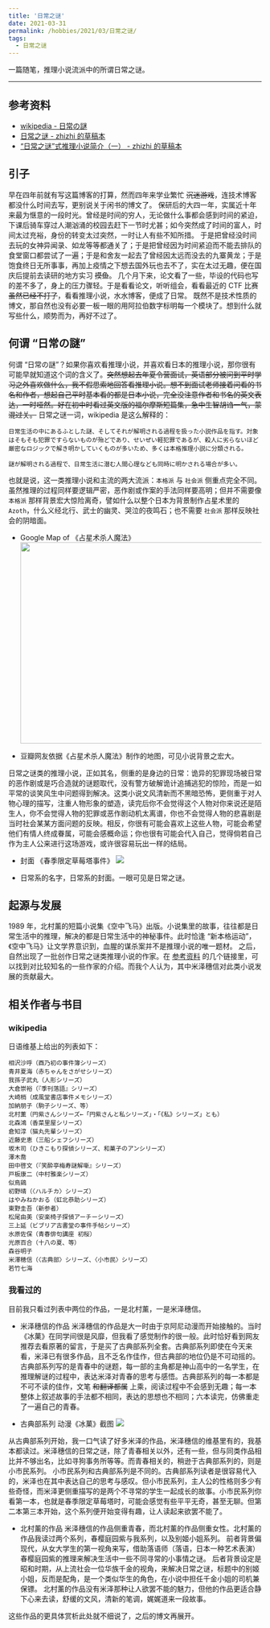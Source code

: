```yaml
---
title: '日常之谜'
date: 2021-03-31
permalink: /hobbies/2021/03/日常之谜/
tags:
  - 日常之谜
---
```


一篇随笔，推理小说流派中的所谓日常之谜。

---
## 参考资料
* [wikipedia - 日常の謎](https://ja.wikipedia.org/wiki/%E6%97%A5%E5%B8%B8%E3%81%AE%E8%AC%8E)
* [日常之谜 - zhizhi 的草稿本](http://zhizhi3678.com/archives/category/%e6%97%a5%e5%b8%b8%e4%b9%8b%e8%b0%9c)
* [“日常之谜”式推理小说简介（一） - zhizhi 的草稿本](http://zhizhi3678.com/archives/81)

## 引子
早在四年前就有写这篇博客的打算，然而四年来学业繁忙 ~~沉迷游戏~~，连技术博客都没什么时间去写，更别说关于闲书的博文了。
保研后的大四一年，实属近十年来最为惬意的一段时光。曾经是时间的穷人，无论做什么事都会感到时间的紧迫，下课后骑车穿过人潮汹涌的校园去赶下一节时尤甚；如今突然成了时间的富人，时间太过充裕，身份的转变太过突然，一时让人有些不知所措。
于是把曾经没时间去玩的女神异闻录、如龙等等都通关了；于是把曾经因为时间紧迫而不能去排队的食堂窗口都尝试了一遍；于是和舍友一起去了曾经因太远而没去的九寨黄龙；于是饱食终日无所事事，再加上疫情之下想去国外玩也去不了，实在太过无趣，便在国庆后提前去读研的地方实习 ~~摸鱼~~。
几个月下来，论文看了一些，毕设的代码也写的差不多了，身上的压力骤轻。于是看看论文，听听组会，看看最近的 CTF 比赛 ~~虽然已经不打了~~，看看推理小说，水水博客，便成了日常。
既然不是技术性质的博文，那自然也没有必要一板一眼的用阿拉伯数字标明每一个模块了。想到什么就写些什么，顺势而为，再好不过了。

## 何谓 “日常の謎”
何谓 “日常の謎”？如果你喜欢看推理小说，并喜欢看日本的推理小说，那你很有可能早就知道这个词的含义了。~~突然想起去年夏令营面试，英语部分被问到平时学习之外喜欢做什么，我不假思索地回答看推理小说。想不到面试老师接着问看的书名和作者，想起自己平时基本看的都是日本小说，完全没注意作者和书名的英文表达，一时哑然。好在初中时看过英文版的福尔摩斯短篇集，急中生智胡诌一气，蒙混过关。~~
日常之谜一词，wikipedia 是这么解释的：
```
日常生活の中にあるふとした謎、そしてそれが解明される過程を扱った小説作品を指す。対象はそもそも犯罪ですらないものが殆どであり、せいぜい軽犯罪であるが、殺人に劣らないほど厳密なロジックで解き明かしていくものが多いため、多くは本格推理小説に分類される。

謎が解明される過程で、日常生活に潜む人間心理なども同時に明かされる場合が多い。
```
也就是说，这一类推理小说和主流的两大流派：`本格派` 与 `社会派` 侧重点完全不同。虽然推理的过程同样要逻辑严密，恶作剧或作案的手法同样要高明；但并不需要像 `本格派` 那样背景宏大惊险离奇，譬如什么以整个日本为背景制作占星术里的 `Azoth`，什么义经北行、武士的幽灵、哭泣的夜鸣石；也不需要 `社会派` 那样反映社会的阴暗面。

* Google Map of 《占星术杀人魔法》 
<a href="https://www.google.com/maps/d/edit?mid=1mhoN6B1PlM5_ylcEzW__QRkv2aliCIDd&ll=38.970497571575216%2C138.9168061832964&z=7"><img src="https://codimd.s3.shivering-isles.com/demo/uploads/upload_5e5e7653d1bc4485f291487ec8ec0037.png" width = "500" height = "400"/></a>

* 豆瓣网友依据《占星术杀人魔法》制作的地图，可见小说背景之宏大。


日常之谜类的推理小说，正如其名，侧重的是身边的日常：诡异的犯罪现场被日常的恶作剧或是巧合造就的谜题取代，没有警方破解诡计追捕逃犯的惊险，而是一如平常的谈笑风生中问题得到解决。这类小说文风清新而不黑暗恐怖，更侧重于对人物心理的描写，注重人物形象的塑造，读完后你不会觉得这个人物对你来说还是陌生人，你不会觉得人物的犯罪或恶作剧动机太离谱，你也不会觉得人物的悲喜剧是当时社会某某方面问题的反映。相反，你很有可能会喜欢上这些人物，可能会希望他们有情人终成眷属，可能会感概命运；你也很有可能会代入自己，觉得倘若自己作为主人公来进行这场游戏，或许很容易玩出一样的结局。

* 封面 《春季限定草莓塔事件》
![](https://codimd.s3.shivering-isles.com/demo/uploads/upload_4449c0dba52d85d8e7904d056a818ac7.png)

* 日常系的名字，日常系的封面。一眼可见是日常之谜。


## 起源与发展
1989 年，北村薰的短篇小说集《空中飞马》出版。小说集里的故事，往往都是日常生活中的推理，解决的都是日常生活中的神秘事件。此时恰逢 “新本格运动”，《空中飞马》让文学界意识到，血腥的谋杀案并不是推理小说的唯一题材。
之后，自然出现了一批创作日常之谜类推理小说的作家。在 [参考资料](#参考资料) 的几个链接里，可以找到对比较知名的一些作家的介绍。而我个人认为，其中米泽穗信对此类小说发展的贡献最大。

## 相关作者与书目
### wikipedia
日语维基上给出的列表如下：
```
相沢沙呼（酉乃初の事件簿シリーズ）
青井夏海（赤ちゃんをさがせシリーズ）
我孫子武丸（人形シリーズ）
大倉崇裕（『季刊落語』シリーズ）
大崎梢（成風堂書店事件メモシリーズ）
加納朋子（駒子シリーズ、等）
北村薫（円紫さんシリーズ←「円紫さんと私シリーズ」・「《私》シリーズ」とも）
北森鴻（香菜里屋シリーズ）
倉知淳（猫丸先輩シリーズ）
近藤史恵（三船シェフシリーズ）
坂木司（ひきこもり探偵シリーズ、和菓子のアンシリーズ）
澤木喬
田中啓文（『笑酔亭梅寿謎解噺』シリーズ）
戸板康二（中村雅楽シリーズ）
似鳥鶏
初野晴（〈ハルチカ〉シリーズ）
はやみねかおる（虹北恭助シリーズ）
東野圭吾（新参者）
松尾由美（安楽椅子探偵アーチーシリーズ）
三上延（ビブリア古書堂の事件手帖シリーズ）
水原佐保（青春俳句講座 初桜）
光原百合（十八の夏、等）
森谷明子
米澤穂信（〈古典部〉シリーズ、〈小市民〉シリーズ）
若竹七海
```
### 我看过的
目前我只看过列表中两位的作品，一是北村薰，一是米泽穗信。

* 米泽穗信的作品
米泽穗信的作品是大一时由于京阿尼动漫而开始接触的。当时《冰菓》在同学间很是风靡，但我看了感觉制作的很一般。此时恰好看到网友推荐去看原著的留言，于是买了古典部系列全套。古典部系列即使在今天来看，米泽已有很多作品，且不乏名作佳作，但古典部的地位仍是不可动摇的。古典部系列写的是青春中的谜题，每一部的主角都是神山高中的一名学生，在推理解谜的过程中，表达米泽对青春的思考与感悟。古典部系列的每一本都是不可不读的佳作，文笔 ~~和翻译都属~~ 上乘，阅读过程中不会感到无趣；每一本整体上叙述故事的手法都不相同，表达的思想也不相同；六本读完，仿佛重走了一遍自己的青春。

* 古典部系列 动漫《冰菓》截图
![](https://codimd.s3.shivering-isles.com/demo/uploads/upload_77f22e86e986708cf1e29a480506cb74.png)


从古典部系列开始，我一口气读了好多米泽的作品，米泽穗信的维基里有的，我基本都读过。米泽穗信的日常之谜，除了青春相关以外，还有一些，但与同类作品相比并不够出名，比如寻狗事务所等等。而青春相关的，稍逊于古典部系列的，则是小市民系列。
小市民系列和古典部系列是不同的。古典部系列读者是很容易代入的，米泽也在其中表达自己的思考与感叹。但小市民系列，主人公的性格则多少有些奇怪，而米泽更侧重描写的是两个不寻常的学生一起成长的故事。小市民系列你看第一本，也就是春季限定草莓塔时，可能会感觉有些平平无奇，甚至无聊。但第二本第三本开始，这个系列便开始变得有趣，让人读起来欲罢不能了。

* 北村薰的作品
米泽穗信的作品侧重青春，而北村薰的作品侧重女性。北村薰的作品我读过两个系列，春樱庭园紫与我系列，以及别姬小姐系列。
前者背景偏现代，从女大学生的第一视角来写，借助落语师（落语，日本一种艺术表演）春樱庭园紫的推理来解决生活中一些不同寻常的小事情之谜。
后者背景设定是昭和时期，从上流社会一位华族千金的视角，来解决日常之谜，标题中的别姬小姐，反而是配角，是一个类似华生的角色，在小说中担任千金小姐的司机兼保镖。
北村薰的作品没有米泽那种让人欲罢不能的魅力，但他的作品更适合静下心来去读，舒缓的文风，清新的笔调，娓娓道来一段故事。

这些作品的更具体赏析此处就不细说了，之后的博文再展开。


